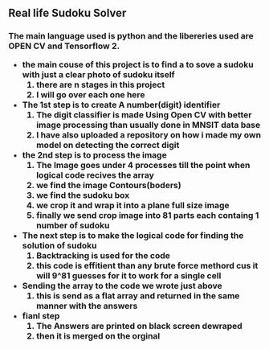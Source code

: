 ## Real life Sudoku Solver 
<h3> The main language used is python and the libereries used are OPEN CV and Tensorflow 2.
  <ul>
    <li> the main couse of this project is to find a to sove a sudoku with just a clear photo of sudoku itself
      <ol>
          <li>there are n stages in this project
          <li>I will go over each one here
      </ol>
    <li>The 1st step is to create A number(digit) identifier
      <ol>
        <li>The digit classifier is made Using Open CV with better image processing than usually done in MNSIT data base
        <li>I have also uploaded a repository on how i made my own model on detecting the correct digit
      </ol>
    <li>the 2nd step is to process the image
      <ol>
        <li>The Image goes under 4 processes till the point when logical code recives the array
        <li>we find the image Contours(boders)
        <li>we find the sudoku box
        <li>we crop it and wrap it into a plane full size image
        <li>finally we send crop image into 81 parts each containg 1 number of sudoku
      </ol>
    <li>The next step is to make the logical code for finding the solution of sudoku
      <ol>
        <li>Backtracking is used for the code 
        <li>this code is effitient than any brute force methord cus it will 9^81 guesses for it to work for a single cell
      </ol>
     <li>Sending the array to the code we wrote just above
        <ol>
          <li>this is send as a flat array and returned in the same manner with the answers
       </ol>
     <li>fianl step 
       <ol>
         <li>The Answers are printed on black screen dewraped
         <li> then it is merged on the orginal 
       </ol>
  </ul>
